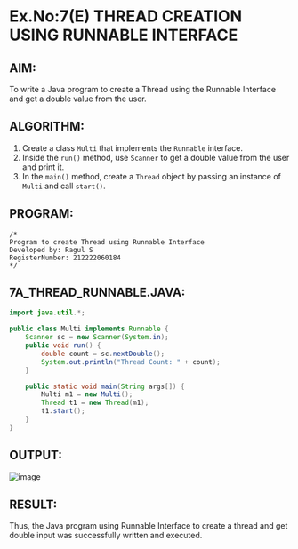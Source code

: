 # Ex.No:7(E) THREAD CREATION USING RUNNABLE INTERFACE

## AIM:
To write a Java program to create a Thread using the Runnable Interface and get a double value from the user.

## ALGORITHM:
1. Create a class `Multi` that implements the `Runnable` interface.
2. Inside the `run()` method, use `Scanner` to get a double value from the user and print it.
3. In the `main()` method, create a `Thread` object by passing an instance of `Multi` and call `start()`.

## PROGRAM:
```
/*
Program to create Thread using Runnable Interface
Developed by: Ragul S
RegisterNumber: 212222060184
*/
```

## 7A_THREAD_RUNNABLE.JAVA:
```java
import java.util.*;

public class Multi implements Runnable {  
    Scanner sc = new Scanner(System.in);
    public void run() {  
        double count = sc.nextDouble();
        System.out.println("Thread Count: " + count);  
    }  

    public static void main(String args[]) {  
        Multi m1 = new Multi(); 
        Thread t1 = new Thread(m1); 
        t1.start();  
    }  
}
```

## OUTPUT:
![image](https://github.com/user-attachments/assets/4172e921-a68e-4926-b6e1-281e23d54792)


## RESULT:
Thus, the Java program using Runnable Interface to create a thread and get double input was successfully written and executed.
